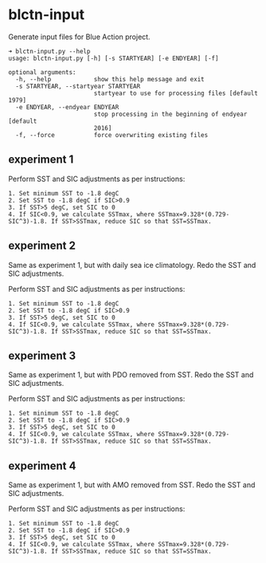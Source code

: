 # blctn-input
Generate input files for Blue Action project.

```
➜ blctn-input.py --help
usage: blctn-input.py [-h] [-s STARTYEAR] [-e ENDYEAR] [-f]

optional arguments:
  -h, --help            show this help message and exit
  -s STARTYEAR, --startyear STARTYEAR
                        startyear to use for processing files [default 1979]
  -e ENDYEAR, --endyear ENDYEAR
                        stop processing in the beginning of endyear [default
                        2016]
  -f, --force           force overwriting existing files
```

## experiment 1
Perform SST and SIC adjustments as per instructions:

    1. Set minimum SST to -1.8 degC
    2. Set SST to -1.8 degC if SIC>0.9
    3. If SST>5 degC, set SIC to 0
    4. If SIC<0.9, we calculate SSTmax, where SSTmax=9.328*(0.729-SIC^3)-1.8. If SST>SSTmax, reduce SIC so that SST=SSTmax.

## experiment 2
Same as experiment 1, but with daily sea ice climatology. Redo the SST and SIC adjustments.

Perform SST and SIC adjustments as per instructions:

    1. Set minimum SST to -1.8 degC
    2. Set SST to -1.8 degC if SIC>0.9
    3. If SST>5 degC, set SIC to 0
    4. If SIC<0.9, we calculate SSTmax, where SSTmax=9.328*(0.729-SIC^3)-1.8. If SST>SSTmax, reduce SIC so that SST=SSTmax.

## experiment 3
Same as experiment 1, but with PDO removed from SST. Redo the SST and SIC adjustments.

Perform SST and SIC adjustments as per instructions:

    1. Set minimum SST to -1.8 degC
    2. Set SST to -1.8 degC if SIC>0.9
    3. If SST>5 degC, set SIC to 0
    4. If SIC<0.9, we calculate SSTmax, where SSTmax=9.328*(0.729-SIC^3)-1.8. If SST>SSTmax, reduce SIC so that SST=SSTmax.

## experiment 4
Same as experiment 1, but with AMO removed from SST. Redo the SST and SIC adjustments.

Perform SST and SIC adjustments as per instructions:

    1. Set minimum SST to -1.8 degC
    2. Set SST to -1.8 degC if SIC>0.9
    3. If SST>5 degC, set SIC to 0
    4. If SIC<0.9, we calculate SSTmax, where SSTmax=9.328*(0.729-SIC^3)-1.8. If SST>SSTmax, reduce SIC so that SST=SSTmax.
